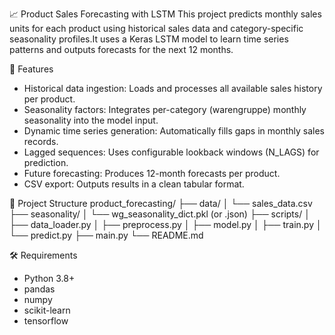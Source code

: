 📈 Product Sales Forecasting with LSTM
This project predicts monthly sales units for each product using historical sales data and category-specific seasonality profiles.It uses a Keras LSTM model to learn time series patterns and outputs forecasts for the next 12 months.

🚀 Features
* Historical data ingestion: Loads and processes all available sales history per product.
* Seasonality factors: Integrates per-category (warengruppe) monthly seasonality into the model input.
* Dynamic time series generation: Automatically fills gaps in monthly sales records.
* Lagged sequences: Uses configurable lookback windows (N_LAGS) for prediction.
* Future forecasting: Produces 12-month forecasts per product.
* CSV export: Outputs results in a clean tabular format.

📂 Project Structure
product_forecasting/
├── data/
│   └── sales_data.csv
├── seasonality/
│   └── wg_seasonality_dict.pkl (or .json)
├── scripts/
│   ├── data_loader.py
│   ├── preprocess.py
│   ├── model.py
│   ├── train.py
│   └── predict.py
├── main.py
└── README.md

🛠️ Requirements
* Python 3.8+
* pandas
* numpy
* scikit-learn
* tensorflow
